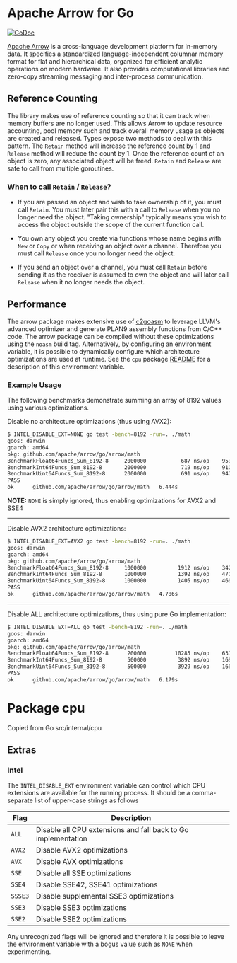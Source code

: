 <!---
  Licensed to the Apache Software Foundation (ASF) under one
  or more contributor license agreements.  See the NOTICE file
  distributed with this work for additional information
  regarding copyright ownership.  The ASF licenses this file
  to you under the Apache License, Version 2.0 (the
  "License"); you may not use this file except in compliance
  with the License.  You may obtain a copy of the License at

    http://www.apache.org/licenses/LICENSE-2.0

  Unless required by applicable law or agreed to in writing,
  software distributed under the License is distributed on an
  "AS IS" BASIS, WITHOUT WARRANTIES OR CONDITIONS OF ANY
  KIND, either express or implied.  See the License for the
  specific language governing permissions and limitations
  under the License.
-->

Apache Arrow for Go
===================

[![GoDoc](https://godoc.org/github.com/apache/arrow/go/arrow?status.svg)](https://godoc.org/github.com/apache/arrow/go/arrow)

[Apache Arrow][arrow] is a cross-language development platform for in-memory
data. It specifies a standardized language-independent columnar memory format
for flat and hierarchical data, organized for efficient analytic operations on
modern hardware. It also provides computational libraries and zero-copy
streaming messaging and inter-process communication.


Reference Counting
------------------

The library makes use of reference counting so that it can track when memory
buffers are no longer used. This allows Arrow to update resource accounting,
pool memory such and track overall memory usage as objects are created and
released. Types expose two methods to deal with this pattern. The `Retain`
method will increase the reference count by 1 and `Release` method will reduce
the count by 1. Once the reference count of an object is zero, any associated
object will be freed. `Retain` and `Release` are safe to call from multiple
goroutines.

### When to call `Retain` / `Release`?

* If you are passed an object and wish to take ownership of it, you must call
  `Retain`. You must later pair this with a call to `Release` when you no
  longer need the object.  "Taking ownership" typically means you wish to
  access the object outside the scope of the current function call.

* You own any object you create via functions whose name begins with `New` or
  `Copy` or when receiving an object over a channel. Therefore you must call
  `Release` once you no longer need the object.

* If you send an object over a channel, you must call `Retain` before sending
  it as the receiver is assumed to own the object and will later call `Release`
  when it no longer needs the object.

Performance
-----------

The arrow package makes extensive use of [c2goasm][] to leverage LLVM's
advanced optimizer and generate PLAN9 assembly functions from C/C++ code. The
arrow package can be compiled without these optimizations using the `noasm`
build tag. Alternatively, by configuring an environment variable, it is
possible to dynamically configure which architecture optimizations are used at
runtime.  See the `cpu` package [README](internal/cpu/README.md) for a
description of this environment variable.

### Example Usage

The following benchmarks demonstrate summing an array of 8192 values using
various optimizations.

Disable no architecture optimizations (thus using AVX2):

```sh
$ INTEL_DISABLE_EXT=NONE go test -bench=8192 -run=. ./math
goos: darwin
goarch: amd64
pkg: github.com/apache/arrow/go/arrow/math
BenchmarkFloat64Funcs_Sum_8192-8   	 2000000	       687 ns/op	95375.41 MB/s
BenchmarkInt64Funcs_Sum_8192-8     	 2000000	       719 ns/op	91061.06 MB/s
BenchmarkUint64Funcs_Sum_8192-8    	 2000000	       691 ns/op	94797.29 MB/s
PASS
ok  	github.com/apache/arrow/go/arrow/math	6.444s
```

**NOTE:** `NONE` is simply ignored, thus enabling optimizations for AVX2 and SSE4

----

Disable AVX2 architecture optimizations:

```sh
$ INTEL_DISABLE_EXT=AVX2 go test -bench=8192 -run=. ./math
goos: darwin
goarch: amd64
pkg: github.com/apache/arrow/go/arrow/math
BenchmarkFloat64Funcs_Sum_8192-8   	 1000000	      1912 ns/op	34263.63 MB/s
BenchmarkInt64Funcs_Sum_8192-8     	 1000000	      1392 ns/op	47065.57 MB/s
BenchmarkUint64Funcs_Sum_8192-8    	 1000000	      1405 ns/op	46636.41 MB/s
PASS
ok  	github.com/apache/arrow/go/arrow/math	4.786s
```

----

Disable ALL architecture optimizations, thus using pure Go implementation:

```sh
$ INTEL_DISABLE_EXT=ALL go test -bench=8192 -run=. ./math
goos: darwin
goarch: amd64
pkg: github.com/apache/arrow/go/arrow/math
BenchmarkFloat64Funcs_Sum_8192-8   	  200000	     10285 ns/op	6371.41 MB/s
BenchmarkInt64Funcs_Sum_8192-8     	  500000	      3892 ns/op	16837.37 MB/s
BenchmarkUint64Funcs_Sum_8192-8    	  500000	      3929 ns/op	16680.00 MB/s
PASS
ok  	github.com/apache/arrow/go/arrow/math	6.179s
```

[arrow]:    https://arrow.apache.org
[c2goasm]:  https://github.com/minio/c2goasm
<!---
  Licensed to the Apache Software Foundation (ASF) under one
  or more contributor license agreements.  See the NOTICE file
  distributed with this work for additional information
  regarding copyright ownership.  The ASF licenses this file
  to you under the Apache License, Version 2.0 (the
  "License"); you may not use this file except in compliance
  with the License.  You may obtain a copy of the License at

    http://www.apache.org/licenses/LICENSE-2.0

  Unless required by applicable law or agreed to in writing,
  software distributed under the License is distributed on an
  "AS IS" BASIS, WITHOUT WARRANTIES OR CONDITIONS OF ANY
  KIND, either express or implied.  See the License for the
  specific language governing permissions and limitations
  under the License.
-->

# Package cpu

Copied from Go src/internal/cpu

## Extras

### Intel

The `INTEL_DISABLE_EXT` environment variable can control which CPU extensions are available for
the running process. It should be a comma-separate list of upper-case strings as follows

|   Flag   | Description |
| -------- | ----------- |
| `ALL`    | Disable all CPU extensions and fall back to Go implementation |
| `AVX2`   | Disable AVX2 optimizations |  
| `AVX`    | Disable AVX optimizations |  
| `SSE`    | Disable all SSE optimizations |  
| `SSE4`   | Disable SSE42, SSE41 optimizations |  
| `SSSE3`  | Disable supplemental SSE3 optimizations |  
| `SSE3`   | Disable SSE3 optimizations |  
| `SSE2`   | Disable SSE2 optimizations |

Any unrecognized flags will be ignored and therefore it is possible to leave the environment variable with a bogus value such as `NONE` when experimenting.